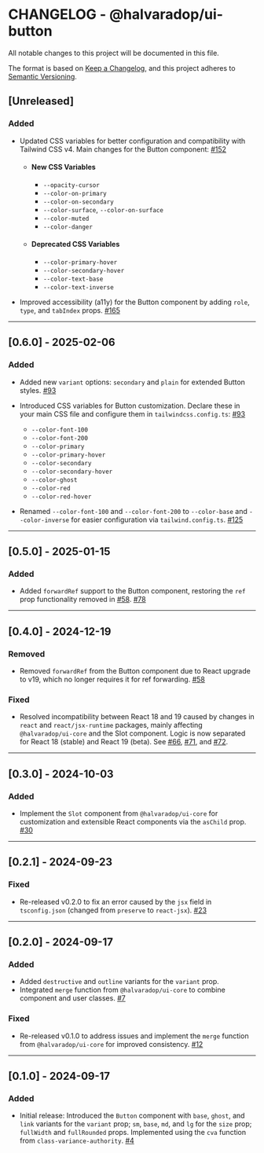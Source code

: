 # CHANGELOG - @halvaradop/ui-button

All notable changes to this project will be documented in this file.

The format is based on [Keep a Changelog](https://keepachangelog.com/en/1.1.0/),
and this project adheres to [Semantic Versioning](https://semver.org/spec/v2.0.0.html).

## [Unreleased]

### Added

- Updated CSS variables for better configuration and compatibility with Tailwind CSS v4. Main changes for the Button component: [#152](https://github.com/halvaradop/ui/pull/152)

  - #### New CSS Variables
    - `--opacity-cursor`
    - `--color-on-primary`
    - `--color-on-secondary`
    - `--color-surface`, `--color-on-surface`
    - `--color-muted`
    - `--color-danger`
  - #### Deprecated CSS Variables
    - `--color-primary-hover`
    - `--color-secondary-hover`
    - `--color-text-base`
    - `--color-text-inverse`

- Improved accessibility (a11y) for the Button component by adding `role`, `type`, and `tabIndex` props. [#165](https://github.com/halvaradop/ui/pull/165)

---

## [0.6.0] - 2025-02-06

### Added

- Added new `variant` options: `secondary` and `plain` for extended Button styles. [#93](https://github.com/halvaradop/ui/pull/93)

- Introduced CSS variables for Button customization. Declare these in your main CSS file and configure them in `tailwindcss.config.ts`: [#93](https://github.com/halvaradop/ui/pull/93)

  - `--color-font-100`
  - `--color-font-200`
  - `--color-primary`
  - `--color-primary-hover`
  - `--color-secondary`
  - `--color-secondary-hover`
  - `--color-ghost`
  - `--color-red`
  - `--color-red-hover`

- Renamed `--color-font-100` and `--color-font-200` to `--color-base` and `--color-inverse` for easier configuration via `tailwind.config.ts`. [#125](https://github.com/halvaradop/ui/pull/125)

---

## [0.5.0] - 2025-01-15

### Added

- Added `forwardRef` support to the Button component, restoring the `ref` prop functionality removed in [#58](https://github.com/halvaradop/ui/pull/58). [#78](https://github.com/halvaradop/ui/pull/78)

---

## [0.4.0] - 2024-12-19

### Removed

- Removed `forwardRef` from the Button component due to React upgrade to v19, which no longer requires it for ref forwarding. [#58](https://github.com/halvaradop/ui/pull/58)

### Fixed

- Resolved incompatibility between React 18 and 19 caused by changes in `react` and `react/jsx-runtime` packages, mainly affecting `@halvaradop/ui-core` and the Slot component. Logic is now separated for React 18 (stable) and React 19 (beta). See [#66](https://github.com/halvaradop/ui/issues/66), [#71](https://github.com/halvaradop/ui/pull/71), and [#72](https://github.com/halvaradop/ui/pull/72).

---

## [0.3.0] - 2024-10-03

### Added

- Implement the `Slot` component from `@halvaradop/ui-core` for customization and extensible React components via the `asChild` prop. [#30](https://github.com/halvaradop/ui/pull/30)

---

## [0.2.1] - 2024-09-23

### Fixed

- Re-released v0.2.0 to fix an error caused by the `jsx` field in `tsconfig.json` (changed from `preserve` to `react-jsx`). [#23](https://github.com/halvaradop/ui/pull/23)

---

## [0.2.0] - 2024-09-17

### Added

- Added `destructive` and `outline` variants for the `variant` prop.
- Integrated `merge` function from `@halvaradop/ui-core` to combine component and user classes. [#7](https://github.com/halvaradop/ui/pull/7)

### Fixed

- Re-released v0.1.0 to address issues and implement the `merge` function from `@halvaradop/ui-core` for improved consistency. [#12](https://github.com/halvaradop/ui/pull/12)

---

## [0.1.0] - 2024-09-17

### Added

- Initial release: Introduced the `Button` component with `base`, `ghost`, and `link` variants for the `variant` prop; `sm`, `base`, `md`, and `lg` for the `size` prop; `fullWidth` and `fullRounded` props. Implemented using the `cva` function from `class-variance-authority`. [#4](https://github.com/halvaradop/ui/pull/4)
